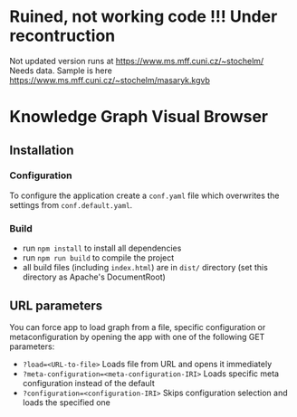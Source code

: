 # Ruined, not working code !!! Under recontruction

Not updated version runs at https://www.ms.mff.cuni.cz/~stochelm/ \
Needs data. Sample is here https://www.ms.mff.cuni.cz/~stochelm/masaryk.kgvb

# Knowledge Graph Visual Browser

## Installation

### Configuration
To configure the application create a `conf.yaml` file which overwrites the settings from `conf.default.yaml`.

### Build
- run `npm install` to install all dependencies
- run `npm run build` to compile the project
- all build files (including `index.html`) are in `dist/` directory (set this directory as Apache's DocumentRoot)

## URL parameters
You can force app to load graph from a file, specific configuration or metaconfiguration by opening the app with one of the following GET
parameters:

- `?load=<URL-to-file>` Loads file from URL and opens it immediately
- `?meta-configuration=<meta-configuration-IRI>` Loads specific meta configuration instead of the default
- `?configuration=<configuration-IRI>` Skips configuration selection and loads the specified one
